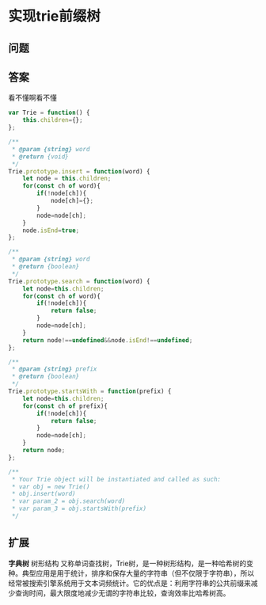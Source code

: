 # 实现trie前缀树
## 问题

## 答案
看不懂啊看不懂
```js
var Trie = function() {
    this.children={};
};

/** 
 * @param {string} word
 * @return {void}
 */
Trie.prototype.insert = function(word) {
    let node = this.children;
    for(const ch of word){
        if(!node[ch]){
            node[ch]={};
        }
        node=node[ch];
    }
    node.isEnd=true;
};

/** 
 * @param {string} word
 * @return {boolean}
 */
Trie.prototype.search = function(word) {
    let node=this.children;
    for(const ch of word){
        if(!node[ch]){
            return false;
        }
        node=node[ch];
    }
    return node!==undefined&&node.isEnd!==undefined;
};

/** 
 * @param {string} prefix
 * @return {boolean}
 */
Trie.prototype.startsWith = function(prefix) {
    let node=this.children;
    for(const ch of prefix){
        if(!node[ch]){
            return false;
        }
        node=node[ch];
    } 
    return node;
};

/** 
 * Your Trie object will be instantiated and called as such:
 * var obj = new Trie()
 * obj.insert(word)
 * var param_2 = obj.search(word)
 * var param_3 = obj.startsWith(prefix)
 */
```
## 扩展
**字典树**
树形结构
又称单词查找树，Trie树，是一种树形结构，是一种哈希树的变种。典型应用是用于统计，排序和保存大量的字符串（但不仅限于字符串），所以经常被搜索引擎系统用于文本词频统计。它的优点是：利用字符串的公共前缀来减少查询时间，最大限度地减少无谓的字符串比较，查询效率比哈希树高。
